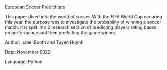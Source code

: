 European Soccer Predictions

This paper dived into the world of soccer. With the FIFA World Cup occuring this year, 
the purpose was to investigate the probability of winning a soccer match. It is split into
2 research section of predicting players rating based on performance and then predicting
the game winner.

Author: Israel Booth and Tuyen Huynh

Date: November 2022

Language: Python
